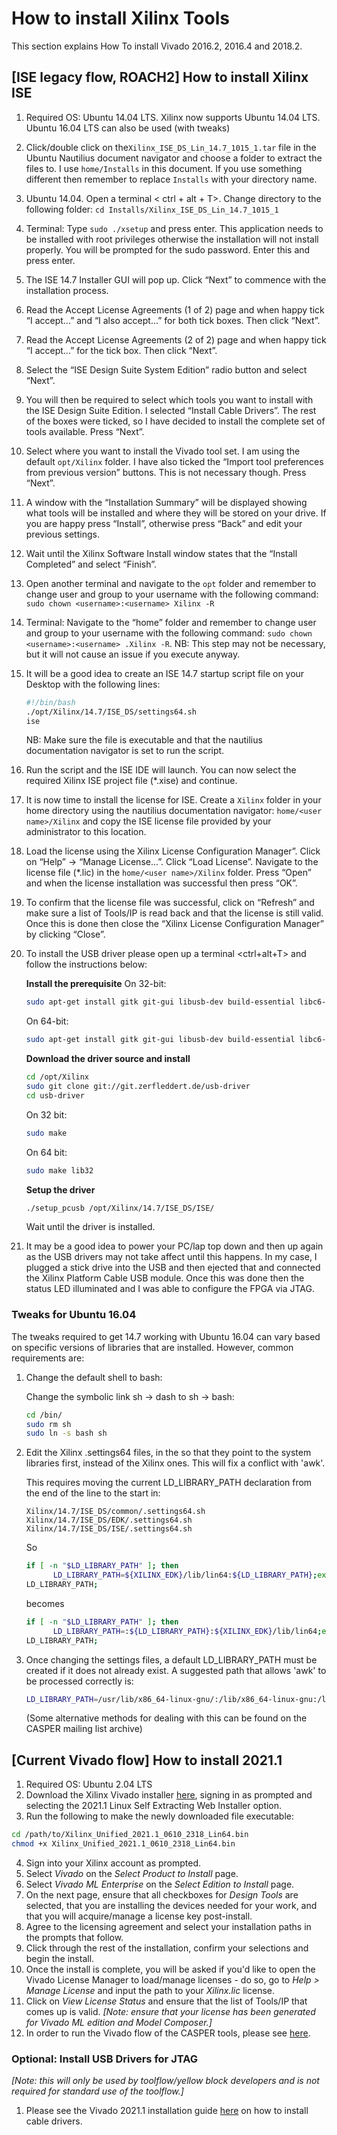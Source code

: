# How to install Xilinx Tools

This section explains How To install Vivado 2016.2, 2016.4 and 2018.2.

## [ISE legacy flow, ROACH2] How to install Xilinx ISE
1. Required OS: Ubuntu 14.04 LTS. Xilinx now supports Ubuntu 14.04 LTS. Ubuntu 16.04 LTS can also be used (with tweaks)
2. Click/double click on the``Xilinx_ISE_DS_Lin_14.7_1015_1.tar`` file in the Ubuntu Nautilius document navigator and choose a folder to extract the files to. I use ``home/Installs`` in this document. If you use something different then remember to replace ``Installs`` with your directory name.
3. Ubuntu 14.04. Open a terminal < ctrl + alt + T>. Change directory to the following folder: ``​cd Installs/Xilinx_ISE_DS_Lin_14.7_1015_1``
4. Terminal: Type ``sudo ./xsetup`` and press enter. This application needs to be installed with root privileges otherwise the installation will not install properly. You will be prompted for the sudo password. Enter this and press enter.
5. The ISE 14.7 Installer GUI will pop up. Click “Next” to commence with the installation process.
6. Read the Accept License Agreements (1 of 2) page and when happy tick “I accept...” and “I also accept...” for both tick boxes. Then click “Next”.
7. Read the Accept License Agreements (2 of 2) page and when happy tick “I accept...” for the tick box. Then click “Next”.
8. Select the “ISE Design Suite System Edition” radio button and select “Next”.
9. You will then be required to select which tools you want to install with the ISE Design Suite Edition. I selected “Install Cable Drivers”. The rest of the boxes were ticked, so I have decided to install the complete set of tools available. Press “Next”.
10. Select where you want to install the Vivado tool set. I am using the default ``opt/Xilinx`` folder. I have also ticked the “Import tool preferences from previous version” buttons. This is not necessary though. Press “Next”.
11. A window with the “Installation Summary” will be displayed showing what tools will be installed and where they will be stored on your drive. If you are happy press “Install”, otherwise press “Back” and edit your previous settings.
12. Wait until the Xilinx Software Install window states that the “Install Completed” and select “Finish”.
13. Open another terminal and navigate to the ``opt`` folder and remember to change user and group to your username with the following command: ``​sudo chown <username>:<username> Xilinx -R``
14. Terminal: Navigate to the “home” folder and remember to change user and group to your username with the following command: ``​sudo chown <username>:<username> .Xilinx -R``. NB: This step may not be necessary, but it will not cause an issue if you execute anyway.
15. It will be a good idea to create an ISE 14.7 startup script file on your Desktop with the following lines:
      ``` bash
      #!/bin/bash
      ./opt/Xilinx/14.7/ISE_DS/settings64.sh
      ise
      ```
      NB: Make sure the file is executable and that the nautilius documentation
      navigator is set to run the script.

16. Run the script and the ISE IDE will launch. You can now select the required Xilinx ISE project file (*.xise) and continue.
17. It is now time to install the license for ISE. Create a ``Xilinx`` folder in your home directory using the nautilius documentation navigator:
``home/<user name>/Xilinx`` and copy the ISE license file provided by your administrator to this location.
18. Load the license using the Xilinx License Configuration Manager”. Click on “Help” -> “Manage License...”. Click “Load License”. Navigate to the license file (*.lic) in the ``home/<user name>/Xilinx`` folder. Press “Open” and when the license installation was successful then press “OK”.
19. To confirm that the license file was successful, click on “Refresh” and make sure a list of Tools/IP is read back and that the license is still valid. Once this is done then close the “Xilinx License Configuration Manager” by clicking “Close”.
20. To install the USB driver please open up a terminal <ctrl+alt+T> and follow the instructions below:

      **Install the prerequisite**
      On 32-bit: 
      ```bash
      sudo apt-get install gitk git-gui libusb-dev build-essential libc6-dev fxload
      ```
      On 64-bit: 
      ```bash
      sudo apt-get install gitk git-gui libusb-dev build-essential libc6-dev-i386 fxload
      ```

      **Download the driver source and install**
      ```bash 
      cd /opt/Xilinx
      sudo git clone git://git.zerfleddert.de/usb-driver
      cd usb-driver
      ```
      On 32 bit: 
      ```bash
      sudo make
      ```
      On 64 bit: 
      ```bash
      sudo make lib32
      ```

      **Setup the driver**

      ```bash
      ./setup_pcusb /opt/Xilinx/14.7/ISE_DS/ISE/
      ```
      Wait until the driver is installed.

21. It may be a good idea to power your PC/lap top down and then up again as the USB drivers may not take affect until this happens. In my case, I plugged a stick drive into the USB and then ejected that and connected the Xilinx Platform Cable USB module. Once this was done then the status LED illuminated and I was able to configure the FPGA via JTAG.

### Tweaks for Ubuntu 16.04

The tweaks required to get 14.7 working with Ubuntu 16.04 can vary based on specific versions of libraries that are installed. However, common requirements are:

1. Change the default shell to bash: 

      Change the symbolic link sh -> dash to sh -> bash:
      ```bash
      cd /bin/
      sudo rm sh
      sudo ln -s bash sh
      ```
2. Edit the Xilinx .settings64 files, in the so that they point to the system libraries first, instead of the Xilinx ones. This will fix a conflict with 'awk'. 

      This requires moving the current LD_LIBRARY_PATH declaration from the end of the line to the start in:
      ```
      Xilinx/14.7/ISE_DS/common/.settings64.sh
      Xilinx/14.7/ISE_DS/EDK/.settings64.sh
      Xilinx/14.7/ISE_DS/ISE/.settings64.sh
      ```
      So
      ```bash
      if [ -n "$LD_LIBRARY_PATH" ]; then
            LD_LIBRARY_PATH=${XILINX_EDK}/lib/lin64:${LD_LIBRARY_PATH};export
      LD_LIBRARY_PATH;
      ```
      becomes

      ```bash
      if [ -n "$LD_LIBRARY_PATH" ]; then
            LD_LIBRARY_PATH=:${LD_LIBRARY_PATH}:${XILINX_EDK}/lib/lin64;export
      LD_LIBRARY_PATH;
      ```
3. Once changing the settings files, a default LD_LIBRARY_PATH must be created if it does not already exist. A suggested path that allows 'awk' to be processed correctly is:
      ```bash
      LD_LIBRARY_PATH=/usr/lib/x86_64-linux-gnu/:/lib/x86_64-linux-gnu:/lib64/:/lib/
      ```

      (Some alternative methods for dealing with this can be found on the CASPER mailing list archive)

## [Current Vivado flow] How to install 2021.1

1. Required OS: Ubuntu 2.04 LTS
2. Download the Xilinx Vivado installer [here](https://www.xilinx.com/support/download/index.html/content/xilinx/en/downloadNav/vivado-design-tools/2021-1.html), signing in as prompted and selecting the 2021.1 Linux Self Extracting Web Installer option.
3. Run the following to make the newly downloaded file executable:
```bash
cd /path/to/Xilinx_Unified_2021.1_0610_2318_Lin64.bin
chmod +x Xilinx_Unified_2021.1_0610_2318_Lin64.bin
```
4. Sign into your Xilinx account as prompted.
5. Select *Vivado* on the *Select Product to Install* page.
6. Select *Vivado ML Enterprise* on the *Select Edition to Install* page.
7. On the next page, ensure that all checkboxes for *Design Tools* are selected, that you are installing the devices needed for your work, and that you will acquire/manage a license key post-install.
8. Agree to the licensing agreement and select  your installation paths in the prompts that follow.
9. Click through the rest of the installation, confirm your selections and begin the install.
10. Once the install is complete, you will be asked if you'd like to open the Vivado License Manager to load/manage licenses - do so, go to *Help > Manage License* and input the path to your *Xilinx.lic* license.
11. Click on *View License Status* and ensure that the list of Tools/IP that comes up is valid.
*[Note: ensure that your license has been generated for Vivado ML edition and Model Composer.]*
12. In order to run the Vivado flow of the CASPER tools, please see [here](https://casper-toolflow.readthedocs.io/en/latest/src/Configuring-the-Toolflow.html).
 
### Optional: Install USB Drivers for JTAG

*[Note: this will only be used by toolflow/yellow block developers and is not required for standard use of the toolflow.]*
1. Please see the Vivado 2021.1 installation guide [here](https://docs.xilinx.com/r/2021.1-English/ug973-vivado-release-notes-install-license/Installing-Cable-Drivers) on how to install cable drivers.
